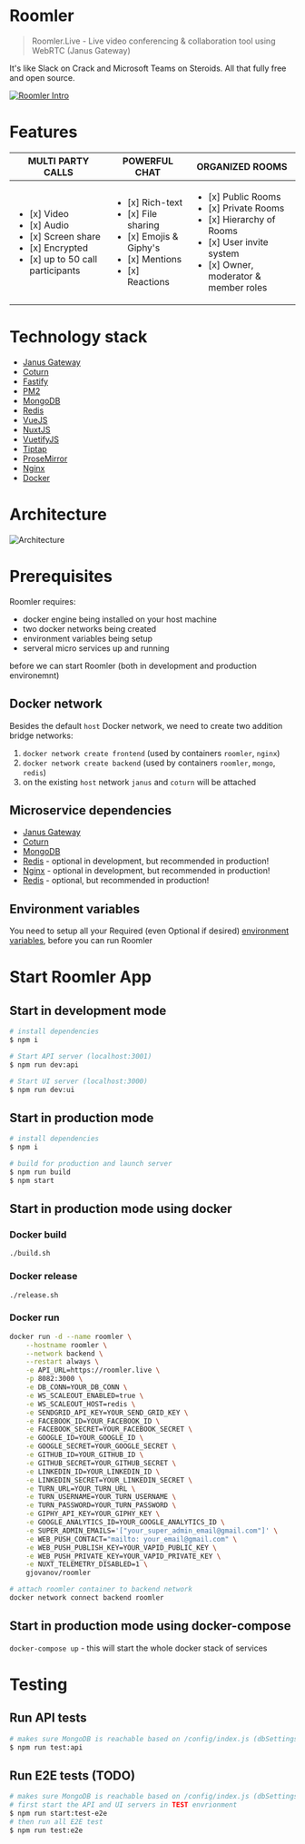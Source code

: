 # Roomler

> Roomler.Live - Live video conferencing & collaboration tool using WebRTC (Janus Gateway)

It's like Slack on Crack and Microsoft Teams on Steroids.
All that fully free and open source. 


[![Roomler Intro](https://img.youtube.com/vi/lzHeRwVDfPQ/0.jpg)](https://www.youtube.com/watch?v=lzHeRwVDfPQ)

# Features

| MULTI PARTY CALLS       | POWERFUL CHAT           | ORGANIZED ROOMS         |
|-------------------------|-------------------------|-------------------------|
| <ul><li>[x] Video</li><li>[x] Audio</li><li>[x] Screen share</li><li>[x] Encrypted</li><li>[x] up to 50 call participants</li></ul> | <ul><li>[x] Rich-text</li><li>[x] File sharing</li><li>[x] Emojis & Giphy's</li><li>[x] Mentions</li><li>[x] Reactions</li></ul> | <ul><li>[x] Public Rooms</li><li>[x] Private Rooms</li><li>[x] Hierarchy of Rooms</li><li>[x] User invite system</li><li>[x] Owner, moderator & member roles</li></ul> |

# Technology stack
- [Janus Gateway](https://github.com/meetecho/janus-gateway)
- [Coturn](https://github.com/coturn/coturn)
- [Fastify](https://github.com/fastify/fastify)
- [PM2](https://github.com/Unitech/pm2)
- [MongoDB](https://github.com/mongodb/mongo)
- [Redis](https://github.com/antirez/redis)
- [VueJS](https://github.com/vuejs/vue)
- [NuxtJS](https://github.com/nuxt/nuxt.js/)    
- [VuetifyJS](https://github.com/vuetifyjs/vuetify)
- [Tiptap](https://github.com/ueberdosis/tiptap)
- [ProseMirror](https://github.com/ProseMirror/prosemirror)
- [Nginx](https://github.com/nginx/nginx)
- [Docker](https://github.com/docker)

# Architecture
![Architecture](./ui/static/architecture.png)

# Prerequisites

Roomler requires:
- docker engine being installed on your host machine
- two docker networks being created
- environment variables being setup
- serveral micro services up and running

before we can start Roomler (both in development and production environemnt)

## Docker network
Besides the default `host` Docker network, we need to create two addition bridge networks:
1. `docker network create frontend` (used by containers `roomler`, `nginx`)
2. `docker network create backend` (used by containers `roomler`, `mongo`, `redis`)
3. on the existing `host` network `janus` and `coturn` will be attached

## Microservice dependencies
- [Janus Gateway](docs/deps-janus.md)
- [Coturn](docs/deps-coturn.md)
- [MongoDB](docs/deps-mongo.md)
- [Redis](docs/deps-redis.md) - optional in development, but recommended in production!
- [Nginx](docs/deps-nginx.md) - optional in development, but recommended in production!
- [Redis](docs/deps-redis.md) - optional, but recommended in production!

## Environment variables
You need to setup all your Required (even Optional if desired) [environment variables]((docs/envs.md)), before you can run Roomler

# Start Roomler App

## Start in development mode

``` bash
# install dependencies
$ npm i

# Start API server (localhost:3001)
$ npm run dev:api

# Start UI server (localhost:3000)
$ npm run dev:ui
```

## Start in production mode

``` bash
# install dependencies
$ npm i

# build for production and launch server
$ npm run build
$ npm start
```

## Start in production mode using docker

### Docker build
`./build.sh`

### Docker release
`./release.sh`


### Docker run
``` bash
docker run -d --name roomler \
    --hostname roomler \
    --network backend \
    --restart always \
    -e API_URL=https://roomler.live \
    -p 8082:3000 \
    -e DB_CONN=YOUR_DB_CONN \
    -e WS_SCALEOUT_ENABLED=true \
    -e WS_SCALEOUT_HOST=redis \
    -e SENDGRID_API_KEY=YOUR_SEND_GRID_KEY \
    -e FACEBOOK_ID=YOUR_FACEBOOK_ID \
    -e FACEBOOK_SECRET=YOUR_FACEBOOK_SECRET \
    -e GOOGLE_ID=YOUR_GOOGLE_ID \
    -e GOOGLE_SECRET=YOUR_GOOGLE_SECRET \
    -e GITHUB_ID=YOUR_GITHUB_ID \
    -e GITHUB_SECRET=YOUR_GITHUB_SECRET \
    -e LINKEDIN_ID=YOUR_LINKEDIN_ID \
    -e LINKEDIN_SECRET=YOUR_LINKEDIN_SECRET \
    -e TURN_URL=YOUR_TURN_URL \
    -e TURN_USERNAME=YOUR_TURN_USERNAME \
    -e TURN_PASSWORD=YOUR_TURN_PASSWORD \
    -e GIPHY_API_KEY=YOUR_GIPHY_KEY \
    -e GOOGLE_ANALYTICS_ID=YOUR_GOOGLE_ANALYTICS_ID \
    -e SUPER_ADMIN_EMAILS='["your_super_admin_email@gmail.com"]' \
    -e WEB_PUSH_CONTACT="mailto: your_email@gmail.com" \
    -e WEB_PUSH_PUBLISH_KEY=YOUR_VAPID_PUBLIC_KEY \
    -e WEB_PUSH_PRIVATE_KEY=YOUR_VAPID_PRIVATE_KEY \
    -e NUXT_TELEMETRY_DISABLED=1 \
    gjovanov/roomler

# attach roomler container to backend network
docker network connect backend roomler
```

## Start in production mode using docker-compose
`docker-compose up` - this will start the whole docker stack of services


# Testing
## Run API tests

``` bash
# makes sure MongoDB is reachable based on /config/index.js (dbSettings)
$ npm run test:api
```

## Run E2E tests (TODO)

``` bash
# makes sure MongoDB is reachable based on /config/index.js (dbSettings)
# first start the API and UI servers in TEST envrionment
$ npm run start:test-e2e
# then run all E2E test
$ npm run test:e2e

```
